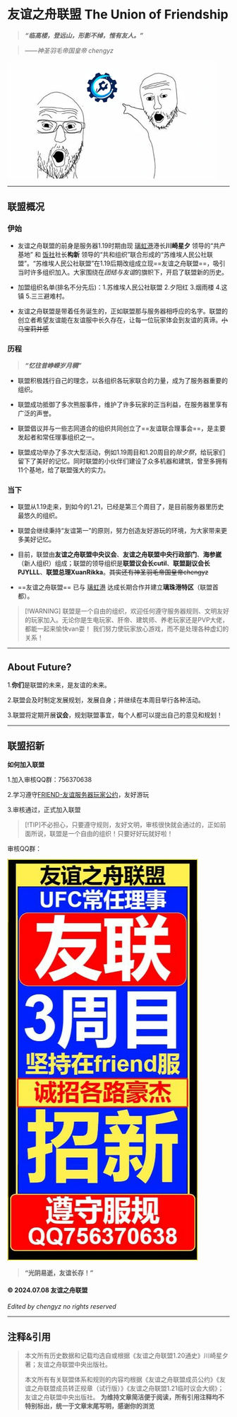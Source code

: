 # 友谊之舟联盟 The Union of Friendship

>  ***“临高楼，登远山，形影不绰，惟有友人。”***

>  *——神圣羽毛帝国皇帝 chengyz*

![神金图](./picture/YYZZLM1.webp)

---

## 联盟概况

### 伊始

- 友谊之舟联盟的前身是服务器1.19时期由现 [璃虹港](./LHG "男娘港")港长**川崎星夕** 领导的“共产基地” 和 [饭社](./FS "米哈游你服美食分享社")社长**构新** 领导的“共和组织”联合形成的“苏维埃人民公社联盟”。“苏维埃人民公社联盟”在1.19后期改组成立现==友谊之舟联盟==，吸引当时许多组织加入。大家围绕在*团结与友谊*的旗帜下，开启了联盟新的历史。

- 加盟组织名单(排名不分先后)：1.苏维埃人民公社联盟 2.夕阳红 3.烟雨楼 4.这镇 5.三三避难村。

- 友谊之舟联盟是带着任务诞生的，正如联盟那与服务器相呼应的名字。联盟的创立者希望友谊能在友谊服中长久存在，让每一位玩家体会到友谊的真谛。~~小马宝莉并感~~

### 历程

>***“忆往昔峥嵘岁月稠”***

- 联盟积极践行自己的理念，以各组织各玩家联合的力量，成为了服务器重要的组织。

- 联盟成功抵御了多次熊服事件，维护了许多玩家的正当利益，在服务器里享有广泛的声誉。

- 联盟倡议并与一些志同道合的组织共同创立了==友谊联合理事会==，是主要发起者和常任理事组织之一。

- 联盟成功举办了多次大型活动，例如1.19周目和1.20周目的$除夕祭$，给玩家们留下了美好的记忆。同时联盟的小伙伴们建设了众多机器和建筑，曾至多拥有11个基地，给了联盟强大的实力。

### 当下

- 联盟从1.19走来，到如今的1.21，已经是第三个周目了，是目前服务器里历史最悠久的组织。

- 联盟会继续秉持“友谊第一”的原则，努力创造友好游玩的环境，为大家带来更多美好记忆。

- 目前，联盟由**友谊之舟联盟中央议会**、**友谊之舟联盟中央行政部门**、**海参崴**（新人组织）组成；联盟的领导组织是**联盟议会长cutil**、**联盟副议会长PJYLLL**、**联盟总理XuanRikka**。~~其实还有神圣羽毛帝国皇帝chengyz~~

- ==友谊之舟联盟== 已与 [璃虹港](./LHG "我说过，这就是南梁") 达成长期合作并建立**璃珠港特区**（联盟首都）。

> [!WARNING] 联盟是一个自由的组织，欢迎任何遵守服务器规则、文明友好的玩家加入。无论你是生电玩家、肝帝、建筑师、养老玩家还是PVP大佬，都能一起来愉快van耍！
> 我们努力使玩家放心游戏，而不是处理各种虚幻的关系！

***

## About Future?

1.**你们**是联盟的未来，是友谊的未来。

2.联盟会及时制定发展规划，发展自身；并继续在本周目举行各种活动。

3.联盟将定期开展**议会**，规划联盟事宜，每个人都可以提出自己的意见和规划！


***

## 联盟招新

**如何加入联盟**

1.加入审核QQ群：756370638

2.学习遵守[FRIEND-友谊服务器玩家公约](/rule "老大严选")，友好游玩

3.审核通过，正式加入联盟

> [!TIP]不必担心，只要遵守规则，友好文明，审核很快就会通过的，正如前面所说，联盟是一个自由的组织！只要好好玩就好啦！




审核QQ群：

![宣传图](./picture/YYZZLM2.webp)


> **“光阴易逝，友谊长存！”**

#### &copy; 2024.07.08 友谊之舟联盟
*Edited by chengyz no rights reserved*

***
## 注释&引用
> 本文所有历史数据和记载均选自或根据《友谊之舟联盟1.20通史》川崎星夕 著；友谊之舟联盟中央出版社。
> 
> 本文所有有关联盟体系和规则的内容均根据《友谊之舟联盟成员公约》《友谊之舟联盟成员转正规章（试行版）》《友谊之舟联盟1.21临时议会大纲》；友谊之舟联盟中央出版社。
**为维持文章简洁便于阅读，所有引用注释均不特别标出，统一于文章末尾写明，感谢你的浏览**